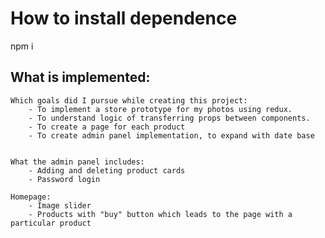 # How to install dependence  
npm i

## What is implemented:
    Which goals did I pursue while creating this project:
        - To implement a store prototype for my photos using redux.
        - To understand logic of transferring props between components.
        - To create a page for each product
        - To create admin panel implementation, to expand with date base


    What the admin panel includes:
        - Adding and deleting product cards
        - Password login

    Homepage:
        - Image slider
        - Products with "buy" button which leads to the page with a particular product
